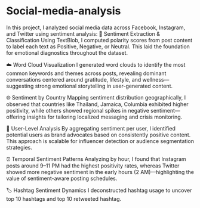 # Social-media-analysis
In this project, I analyzed social media data across Facebook, Instagram, and Twitter using sentiment analysis:
🧠 Sentiment Extraction & Classification Using TextBlob, I computed polarity scores from post content to label each text as Positive, Negative, or Neutral. This laid the foundation for emotional diagnostics throughout the dataset.

☁️ Word Cloud Visualization I generated word clouds to identify the most common keywords and themes across posts, revealing dominant conversations centered around gratitude, lifestyle, and wellness—suggesting strong emotional storytelling in user-generated content.

🌐 Sentiment by Country Mapping sentiment distribution geographically, I observed that countries like Thailand, Jamaica, Columbia exhibited higher positivity, while others showed regional spikes in negative sentiment—offering insights for tailoring localized messaging and crisis monitoring.

👤 User-Level Analysis By aggregating sentiment per user, I identified potential users as brand advocates based on consistently positive content. This approach is scalable for influencer detection or audience segmentation strategies.

⏰ Temporal Sentiment Patterns Analyzing by hour, I found that Instagram posts around 9–11 PM had the highest positivity rates, whereas Twitter showed more negative sentiment in the early hours (2 AM)—highlighting the value of sentiment-aware posting schedules.

🏷️ Hashtag Sentiment Dynamics I deconstructed hashtag usage to uncover top 10 hashtags and top 10 retweeted hashtag.
